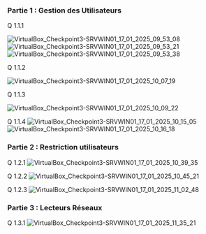 ### Partie 1 : Gestion des Utilisateurs 

Q 1.1.1

![VirtualBox_Checkpoint3-SRVWIN01_17_01_2025_09_53_08](https://github.com/user-attachments/assets/1dfbc2ae-094f-44d0-af4f-fbdac1647036)
![VirtualBox_Checkpoint3-SRVWIN01_17_01_2025_09_53_21](https://github.com/user-attachments/assets/443ed948-7300-41bf-a419-2e2d52462f25)
![VirtualBox_Checkpoint3-SRVWIN01_17_01_2025_09_53_38](https://github.com/user-attachments/assets/1cd5dcbe-b597-416d-ba44-ae0ddcd3ecc3)

Q 1.1.2
 
![VirtualBox_Checkpoint3-SRVWIN01_17_01_2025_10_07_19](https://github.com/user-attachments/assets/5c8ee9b1-9c13-4884-9092-aff9e4243297)

Q 1.1.3 

![VirtualBox_Checkpoint3-SRVWIN01_17_01_2025_10_09_22](https://github.com/user-attachments/assets/6f83351b-8f6f-41f5-a30e-f049080e6a37)

Q 1.1.4 
![VirtualBox_Checkpoint3-SRVWIN01_17_01_2025_10_15_05](https://github.com/user-attachments/assets/2f7bd3ab-48c4-4212-968a-7ea0d5d32b9f)
![VirtualBox_Checkpoint3-SRVWIN01_17_01_2025_10_16_18](https://github.com/user-attachments/assets/620e96af-1772-4187-a581-59cd8e46f1d7)


### Partie 2 : Restriction utilisateurs 

Q 1.2.1 
![VirtualBox_Checkpoint3-SRVWIN01_17_01_2025_10_39_35](https://github.com/user-attachments/assets/5031f731-4665-496e-b4ab-5fe8f62488c5)

Q 1.2.2 
![VirtualBox_Checkpoint3-SRVWIN01_17_01_2025_10_45_21](https://github.com/user-attachments/assets/04ee3c98-1501-4e97-8de3-b9f2bcb460f6)

Q 1.2.3 
![VirtualBox_Checkpoint3-SRVWIN01_17_01_2025_11_02_48](https://github.com/user-attachments/assets/f1005426-e169-4e50-afbc-8c1edf8b5a7d)


### Partie 3 : Lecteurs Réseaux 

Q 1.3.1
![VirtualBox_Checkpoint3-SRVWIN01_17_01_2025_11_35_21](https://github.com/user-attachments/assets/91b16620-3a5d-4890-bbda-c251e18bdb7b)
